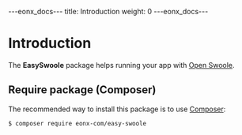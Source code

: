 ---eonx_docs---
title: Introduction
weight: 0
---eonx_docs---

# Introduction

The **EasySwoole** package helps running your app with [Open Swoole][1].

## Require package (Composer)

The recommended way to install this package is to use [Composer][2]:

```bash
$ composer require eonx-com/easy-swoole
```

[1]: https://openswoole.com/
[2]: https://getcomposer.org/
